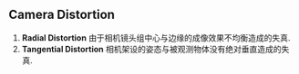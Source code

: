 ## Camera Distortion

1. **Radial Distortion** 由于相机镜头组中心与边缘的成像效果不均衡造成的失真.
2. **Tangential Distortion** 相机架设的姿态与被观测物体没有绝对垂直造成的失真.
